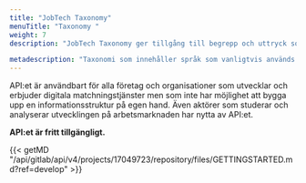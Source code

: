 ```yaml
---
title: "JobTech Taxonomy"
menuTitle: "Taxonomy "
weight: 7
description: "JobTech Taxonomy ger tillgång till begrepp och uttryck som används på arbetsmarknaden samt information om hur dessa är kopplade till varandra. Det gäller exempelvis yrkesbenämningar, kompetensbegrepp eller kopplingen mellan yrken och kompetenser. Yrkesbenämningarna är strukturerade enligt Standard för svensk yrkesklassificering (SSYK)."

metadescription: "Taxonomi som innehåller språk som vanligtvis används inom arbetsmarknaden, för bättre matchning mellan jobb och arbetssökande."
---
```


API:et är användbart för alla företag och organisationer som utvecklar och erbjuder digitala matchningstjänster men som inte har möjlighet att bygga upp en informationsstruktur på egen hand. Även aktörer som studerar och analyserar utvecklingen på arbetsmarknaden har nytta av API:et.

**API:et är fritt tillgängligt.**


{{< getMD "/api/gitlab/api/v4/projects/17049723/repository/files/GETTINGSTARTED.md?ref=develop" >}}
